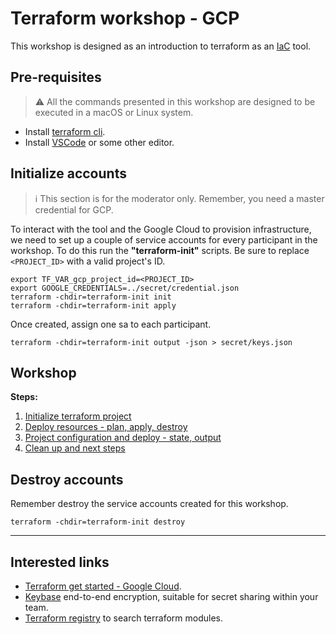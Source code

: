 # Terraform workshop - GCP

This workshop is designed as an introduction to terraform as an [IaC](https://www.redhat.com/en/topics/automation/what-is-infrastructure-as-code-iac) tool.

## Pre-requisites

> ⚠️ All the commands presented in this workshop are designed to be executed in a macOS or Linux system.

- Install [terraform cli](https://www.terraform.io/downloads.html).
- Install [VSCode](https://code.visualstudio.com) or some other editor.

## Initialize accounts

> ℹ️ This section is for the moderator only. Remember, you need a master credential for GCP.

To interact with the tool and the Google Cloud to provision infrastructure, we need to set up a couple of service accounts for every participant in the workshop. To do this run the **"terraform-init"** scripts. Be sure to replace `<PROJECT_ID>` with a valid project's ID.

```shell
export TF_VAR_gcp_project_id=<PROJECT_ID>
export GOOGLE_CREDENTIALS=../secret/credential.json
terraform -chdir=terraform-init init
terraform -chdir=terraform-init apply
```

Once created, assign one sa to each participant.

```shell
terraform -chdir=terraform-init output -json > secret/keys.json
```

## Workshop

**Steps:**

1. [Initialize terraform project](steps/1-initialize-terraform-project.md)
2. [Deploy resources - plan, apply, destroy](steps/2-deploy-resources.md)
3. [Project configuration and deploy - state, output](steps/3-project-configuration-and.deploy.md)
4. [Clean up and next steps](steps/4-clean-up-and-next-steps.md)

## Destroy accounts

Remember destroy the service accounts created for this workshop.

```shell
terraform -chdir=terraform-init destroy
```

---

## Interested links

- [Terraform get started - Google Cloud](https://learn.hashicorp.com/collections/terraform/gcp-get-started).
- [Keybase](https://keybase.io) end-to-end encryption, suitable for secret sharing within your team.
- [Terraform registry](https://registry.terraform.io) to search terraform modules.